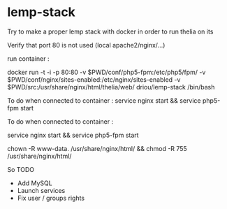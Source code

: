 # lemp-stack

Try to make a proper lemp stack with docker in order to run thelia on its

Verify that port 80 is not used (local apache2/nginx/...)

run container : 

docker run -t -i -p 80:80 -v $PWD/conf/php5-fpm:/etc/php5/fpm/ -v $PWD/conf/nginx/sites-enabled:/etc/nginx/sites-enabled -v $PWD/src:/usr/share/nginx/html/thelia/web/ driou/lemp-stack /bin/bash



To do when connected to container :
service nginx start && service php5-fpm start


To do when connected to container :

service nginx start && service php5-fpm start 

chown -R www-data. /usr/share/nginx/html/ && chmod -R 755 /usr/share/nginx/html/


So TODO
- Add MySQL
- Launch services 
- Fix user / groups rights

